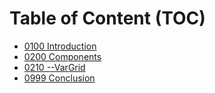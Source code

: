 # Table of Content (TOC)
- [0100 Introduction](#0100-Introduction)
- [0200 Components](#0200-Components)
- [0210 \-\-VarGrid](#0210-VarGrid)
- [0999 Conclusion](#0999-conclusion)


